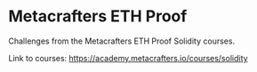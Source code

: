# Metacrafters ETH Proof

Challenges from the Metacrafters ETH Proof Solidity courses.

Link to courses: https://academy.metacrafters.io/courses/solidity
